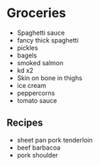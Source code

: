 # Groceries

- Spaghetti sauce
- fancy thick spaghetti
- pickles
- bagels
- smoked salmon
- kd x2
- Skin on bone in thighs
- ice cream
- peppercorns
- tomato sauce

## Recipes

- sheet pan pork tenderloin
- beef barbacoa
- pork shoulder
